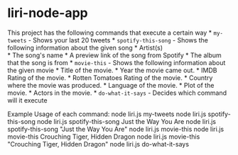 # liri-node-app
This project has the following commands that execute a certain way
    * `my-tweets` - Shows your last 20 tweets
    * `spotify-this-song` - Shows the following information about the given song 
        * Artist(s)     
        * The song's name
        * A preview link of the song from Spotify
        * The album that the song is from
    * `movie-this` - Shows the following information about the given movie 
        * Title of the movie.
        * Year the movie came out.
        * IMDB Rating of the movie.
        * Rotten Tomatoes Rating of the movie.
        * Country where the movie was produced.
        * Language of the movie.
        * Plot of the movie.
        * Actors in the movie.
    * `do-what-it-says` - Decides which command will it execute

Example Usage of each command:
    node liri.js my-tweets
    node liri.js spotify-this-song
    node liri.js spotify-this-song Just the Way You Are
    node liri.js spotify-this-song "Just the Way You Are"
    node liri.js movie-this
    node liri.js movie-this Crouching Tiger, Hidden Dragon
    node liri.js movie-this "Crouching Tiger, Hidden Dragon"
    node liri.js do-what-it-says